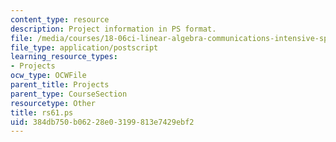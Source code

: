 ```yaml
---
content_type: resource
description: Project information in PS format.
file: /media/courses/18-06ci-linear-algebra-communications-intensive-spring-2004/384db750b06228e03199813e7429ebf2_rs61.ps
file_type: application/postscript
learning_resource_types:
- Projects
ocw_type: OCWFile
parent_title: Projects
parent_type: CourseSection
resourcetype: Other
title: rs61.ps
uid: 384db750-b062-28e0-3199-813e7429ebf2
---
```

